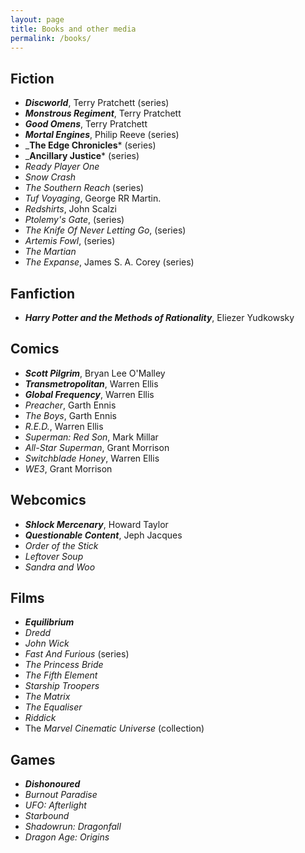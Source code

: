 ```yaml
---
layout: page
title: Books and other media
permalink: /books/
---
```


## Fiction

- _**Discworld**_, Terry Pratchett (series)
- _**Monstrous Regiment**_, Terry Pratchett
- _**Good Omens**_, Terry Pratchett
- _**Mortal Engines**_, Philip Reeve (series)
- _**The Edge Chronicles*** (series)
- _**Ancillary Justice*** (series)
- _Ready Player One_
- _Snow Crash_
- _The Southern Reach_ (series)
- _Tuf Voyaging_, George RR Martin.
- _Redshirts_, John Scalzi
- _Ptolemy's Gate_, (series)
- _The Knife Of Never Letting Go_, (series)
- _Artemis Fowl_, (series)
- _The Martian_
- _The Expanse_, James S. A. Corey (series)

## Fanfiction

- _**Harry Potter and the Methods of Rationality**_, Eliezer Yudkowsky

## Comics

- _**Scott Pilgrim**_, Bryan Lee O'Malley
- _**Transmetropolitan**_, Warren Ellis
- _**Global Frequency**_, Warren Ellis
- _Preacher_, Garth Ennis
- _The Boys_,  Garth Ennis
- _R.E.D._, Warren Ellis
- _Superman: Red Son_, Mark Millar
- _All-Star Superman_, Grant Morrison
- _Switchblade Honey_, Warren Ellis
- _WE3_, Grant Morrison 

## Webcomics

- _**Shlock Mercenary**_, Howard Taylor
- _**Questionable Content**_, Jeph Jacques
- _Order of the Stick_
- _Leftover Soup_
- _Sandra and Woo_

## Films

- _**Equilibrium**_
- _Dredd_
- _John Wick_
- _Fast And Furious_ (series)
- _The Princess Bride_
- _The Fifth Element_
- _Starship Troopers_
- _The Matrix_
- _The Equaliser_
- _Riddick_
- The _Marvel Cinematic Universe_ (collection)

## Games

- _**Dishonoured**_
- _Burnout Paradise_
- _UFO: Afterlight_
- _Starbound_
- _Shadowrun: Dragonfall_
- _Dragon Age: Origins_
